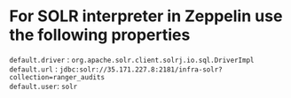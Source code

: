 # For SOLR interpreter in Zeppelin use the following properties
`default.driver` : `org.apache.solr.client.solrj.io.sql.DriverImpl`  
`default.url` : `jdbc:solr://35.171.227.8:2181/infra-solr?collection=ranger_audits`  
`default.user`: `solr`  

